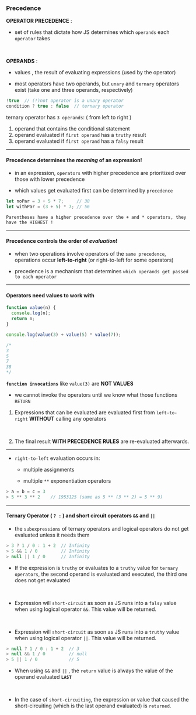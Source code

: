 ### Precedence ###

**OPERATOR PRECEDENCE** : 
- set of rules that dictate how JS determines which `operands` each `operator` takes

<br>

**OPERANDS** :
- values , the result of evaluating expressions (used by the operator)

- most operators have two operands, but `unary` and `ternary` operators exist (take one and three operands, respectively)

```javascript
!true  // (!)not operator is a unary operator
condition ? true : false  // ternary operator
```

ternary operator has `3 operands`:
( from left to right )
1. operand that contains the conditional statement 
2. operand evaluated if `first operand` has a `truthy` result
3. operand evaluated if `first operand` has a `falsy` result

___

#### Precedence determines the ***meaning*** of an expression! ####

- in an expression, `operators` with higher precedence are prioritized over those with lower precedence 

- which values get evaluated first can be determined by `precedence`

```javascript
let noPar = 3 + 5 * 7;     // 38
let withPar = (3 + 5) * 7; // 56
```

`Parentheses have a higher precedence over the + and * operators, they have the HIGHEST !`

___

#### Precedence controls the order of ***evaluation***! ####

- when two operations involve operators of the `same precedence`, operations occur **left-to-right** (or right-to-left for some operators)

- precedence is a mechanism that determines `which operands get passed to each operator`

___

#### Operators need values to work with ####

```javascript
function value(n) {
  console.log(n);
  return n;
}

console.log(value(3) + value(5) * value(7));

/*
3
5
7
38
*/
```

**`function invocations`** like `value(3)` are **NOT VALUES**

- we cannot invoke the operators until we know what those functions `RETURN`

1. Expressions that can be evaluated are evaluated first from `left-to-right` **WITHOUT** calling any operators

<br>

2. The final result **WITH PRECEDENCE RULES** are re-evaluated afterwards.

___

- `right-to-left` evaluation occurs in: 

  - multiple assignments 

  - multiple `**` exponentiation operators

```javascript
> a = b = c = 3
> 5 ** 3 ** 2    // 1953125 (same as 5 ** (3 ** 2) = 5 ** 9)
```

___

#### Ternary Operator ( `? :` ) and short circuit operators `&&` and `||` ####

- the `subexpressions` of ternary operators and logical operators do not get evaluated unless it needs them

```javascript
> 3 ? 1 / 0 : 1 + 2  // Infinity
> 5 && 1 / 0         // Infinity
> null || 1 / 0      // Infinity
```

- If the expression is `truthy` or evaluates to a `truthy` value for `ternary operators`, the second operand is evaluated and executed, the third one does not get evaluated

<br>

- Expression will `short-circuit` as soon as JS runs into a `falsy` value when using logical operator `&&`. This value will be returned.

<br>

- Expression will `short-circuit` as soon as JS runs into a `truthy` value when using logical operator `||`. This value will be returned.

```javascript
> null ? 1 / 0 : 1 + 2  // 3
> null && 1 / 0         // null
> 5 || 1 / 0            // 5
```

- When using `&&` and `||` , the `return` value is always the value of the operand evaluated **`LAST`**

<br>

- In the case of `short-circuiting`, the expression or value that caused the short-circuiting (which is the last operand evaluated) is `returned`.